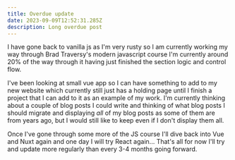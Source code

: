 ```yaml
---
title: Overdue update
date: 2023-09-09T12:52:31.285Z
description: Long overdue post
---
```

I have gone back to vanilla js as I'm very rusty so I am currently working my way through Brad Traversy's modern javascript course I'm currently around 20% of the way through it having just finished the section logic and control flow.

I've been looking at small vue app so I can have something to add to my new website which currently still just has a holding page until I finish a project that I can add to it as an example of my work. I'm currently thinking about a couple of blog posts I could write and thinking of what blog posts I should migrate and displaying _all_ of my blog posts as some of them are from years ago, but I would still like to keep even if I don't display them all.

Once I've gone through some more of the JS course I'll dive back into Vue and Nuxt again and one day I will try React again... That's all for now I'll try and update more regularly than every 3-4 months going forward.